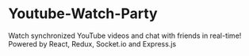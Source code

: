 # Youtube-Watch-Party
Watch synchronized YouTube videos and chat with friends in real-time! Powered by React, Redux, Socket.io and Express.js
